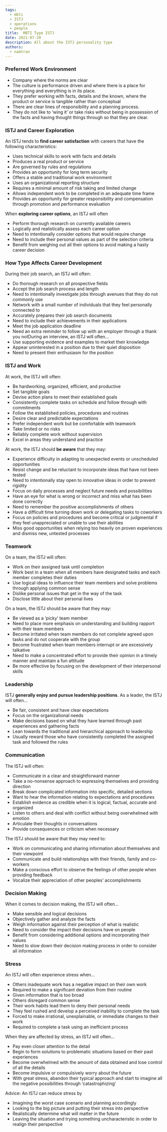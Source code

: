 ```yaml
---
tags: 
  - mbti
  - ISTJ
  - operations
  - people
title:  MBTI Type ISTJ
date: 2021-07-20
description: All about the ISTJ personality type
authors: 
  - namtran
---
```


### Preferred Work Environment
* Company where the norms are clear
* The culture is performance driven and where there is a place for everything and everything is in its place.
* They prefer working with facts, details and the known, where the product or service is tangible rather than conceptual
* There are clear lines of responsibility and a planning process.
* They do not like to ‘wing it’ or take risks without being in possession of the facts and having thought things through so that they are clear.

### ISTJ and Career Exploration
An ISTJ tends to **find career satisfaction** with careers that have the following characteristics:
* Uses technical skills to work with facts and details
* Produces a real product or service
* Are governed by rules and regulations
* Provides an opportunity for long term security
* Offers a stable and traditional work environment
* Uses an organizational reporting structure
* Requires a minimal amount of risk taking and limited change
* Allows independent work to be completed in an adequate time frame
* Provides an opportunity for greater responsibility and compensation through promotion and performance evaluation

When **exploring career options**, an ISTJ will often
* Perform thorough research on currently available careers
* Logically and realistically assess each career option
* Need to intentionally consider options that would require change
* Need to include their personal values as part of the selection criteria
* Benefit from weighing out all their options to avoid making a hasty career decision

### How Type Affects Career Development
During their job search, an ISTJ will often:
* Do thorough research on all prospective fields
* Accept the job search process and length
* Need to intentionally investigate jobs through avenues that they do not commonly use
* Network with a small number of individuals that they feel personally connected to
* Accurately prepares their job search documents
* Need to include their achievements in their applications
* Meet the job application deadline
* Need an extra reminder to follow up with an employer through a thank you notDuring an interview, an ISTJ will often...
* Use supporting evidence and examples to market their knowledge
* Appear uninterested in a position due to their quiet disposition
* Need to present their enthusiasm for the position

### ISTJ and Work
At work, the ISTJ will often:
* Be hardworking, organized, efficient, and productive
* Set tangible goals
* Devise action plans to meet their established goals
* Consistently complete tasks on schedule and follow through with commitments
* Follow the established policies, procedures and routines
* Desire clear and predictable expectations
* Prefer independent work but be comfortable with teamwork
* Take limited or no risks
* Reliably complete work without supervision
* Excel in areas they understand and practice

At work, the ISTJ should **be aware** that they may:
* Experience difficulty in adapting to unexpected events or unscheduled opportunities
* Resist change and be reluctant to incorporate ideas that have not been tested
* Need to intentionally stay open to innovative ideas in order to prevent rigidity
* Focus on daily processes and neglect future needs and possibilities
* Have an eye for what is wrong or incorrect and miss what has been done correctly
* Need to remember the positive accomplishments of others
* Have a difficult time turning down work or delegating tasks to coworkers
* Focus on policies and procedures and become critical or judgmental if they feel unappreciated or unable to use their abilities
* Miss good opportunities when relying too heavily on proven experiences and dismiss new, untested processes

### Teamwork
On a team, the ISTJ will often:
* Work on their assigned task until completion
* Work best in a team when all members have designated tasks and each member completes their duties
* Use logical ideas to influence their team members and solve problems through applying common sense
* Dislike personal issues that get in the way of the task
* Disclose little about their personal lives

On a team, the ISTJ should be aware that they may:
* Be viewed as a ‘picky’ team member
* Need to place more emphasis on understanding and building rapport with their team members
* Become irritated when team members do not complete agreed upon tasks and do not cooperate with the group
* Become frustrated when team members interrupt or are excessively talkative
* Need to make a concentrated effort to provide their opinion in a timely manner and maintain a fun attitude
* Be more effective by focusing on the development of their interpersonal skills

### Leadership
ISTJ **generally enjoy and pursue leadership positions**. As a leader, the ISTJ will often…
* Be fair, consistent and have clear expectations
* Focus on the organizational needs
* Make decisions based on what they have learned through past experiences and gathering facts
* Lean towards the traditional and hierarchical approach to leadership
* Usually reward those who have consistently completed the assigned task and followed the rules

### Communication
The ISTJ will often:
* Communicate in a clear and straightforward manner
* Take a no-nonsense approach to expressing themselves and providing direction
* Break down complicated information into specific, detailed sections
* Want to hear the information relating to expectations and procedures
* Establish evidence as credible when it is logical, factual, accurate and organized
* Listen to others and deal with conflict without being overwhelmed with emotion
* Articulate their thoughts in conversations
* Provide consequences or criticism when necessary

The ISTJ should be aware that they may need to:
* Work on communicating and sharing information about themselves and their viewpoint
* Communicate and build relationships with their friends, family and co-workers
* Make a conscious effort to observe the feelings of other people when providing feedback
* Vocalize their appreciation of other peoples’ accomplishments

### Decision Making
When it comes to decision making, the ISTJ will often…
* Make sensible and logical decisions
* Objectively gather and analyze the facts
* Weigh information against their perception of what is realistic
* Need to consider the impact their decisions have on people
* Benefit from considering additional options and incorporating their values
* Need to slow down their decision making process in order to consider all information

### Stress
An ISTJ will often experience stress when…
* Others inadequate work has a negative impact on their own work
* Required to make a significant deviation from their routine
* Given information that is too broad
* Others disregard common sense
* Their work habits lead them to deny their personal needs
* They feel rushed and develop a perceived inability to complete the task
* Forced to make irrational, unexplainable, or immediate changes to their work
* Required to complete a task using an inefficient process

When they are affected by stress, an ISTJ will often…
* Pay even closer attention to the detail
* Begin to form solutions to problematic situations based on their past experiences
* Become overwhelmed with the amount of data obtained and lose control of all the details
* Become impulsive or compulsively worry about the future
* With great stress, abandon their typical approach and start to imagine all the negative possibilities through ‘catastrophizing’

Advice: An ISTJ can reduce stress by
* Imagining the worst case scenario and planning accordingly
* Looking to the big picture and putting their stress into perspective
* Realistically determine what will matter in the future
* Leaving the situation and trying something uncharacteristic in order to realign their perspective